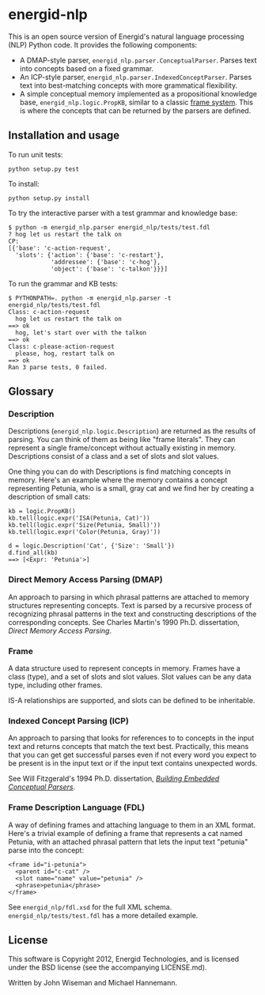 # energid-nlp

This is an open source version of Energid's natural language
processing (NLP) Python code.  It provides the following components:

* A DMAP-style parser, `energid_nlp.parser.ConceptualParser`.  Parses
  text into concepts based on a fixed grammar.
* An ICP-style parser, `energid_nlp.parser.IndexedConceptParser`.
  Parses text into best-matching concepts with more grammatical
  flexibility.
* A simple conceptual memory implemented as a propositional knowledge
  base, `energid_nlp.logic.PropKB`, similar to a classic [frame
  system](http://en.wikipedia.org/wiki/Frame_language). This is where
  the concepts that can be returned by the parsers are defined.


## Installation and usage

To run unit tests:

    python setup.py test

To install:

    python setup.py install

To try the interactive parser with a test grammar and knowledge base:

    $ python -m energid_nlp.parser energid_nlp/tests/test.fdl
    ? hog let us restart the talk on
    CP:
    [{'base': 'c-action-request',
      'slots': {'action': {'base': 'c-restart'},
                'addressee': {'base': 'c-hog'},
                'object': {'base': 'c-talkon'}}}]

To run the grammar and KB tests:

    $ PYTHONPATH=. python -m energid_nlp.parser -t energid_nlp/tests/test.fdl
    Class: c-action-request
      hog let us restart the talk on                                         ==> ok
      hog, let's start over with the talkon                                  ==> ok
    Class: c-please-action-request
      please, hog, restart talk on                                           ==> ok
    Ran 3 parse tests, 0 failed.


## Glossary

### Description

Descriptions (`energid_nlp.logic.Description`) are returned as the
results of parsing.  You can think of them as being like "frame
literals".  They can represent a single frame/concept without actually
existing in memory.  Descriptions consist of a class and a set of
slots and slot values.

One thing you can do with Descriptions is find matching concepts in
memory.  Here's an example where the memory contains a concept
representing Petunia, who is a small, gray cat and we find her by
creating a description of small cats:

    kb = logic.PropKB()
    kb.tell(logic.expr('ISA(Petunia, Cat)'))
    kb.tell(logic.expr('Size(Petunia, Small)'))
    kb.tell(logic.expr('Color(Petunia, Gray)'))

    d = logic.Description('Cat', {'Size': 'Small'})
    d.find_all(kb)
    ==> [<Expr: 'Petunia'>]

### Direct Memory Access Parsing (DMAP)

An approach to parsing in which phrasal patterns are attached to
memory structures representing concepts. Text is parsed by a recursive
process of recognizing phrasal patterns in the text and constructing
descriptions of the corresponding concepts.  See Charles Martin's 1990
Ph.D. dissertation, _Direct Memory Access Parsing_.

### Frame

A data structure used to represent concepts in memory.  Frames have a
class (type), and a set of slots and slot values.  Slot values can be
any data type, including other frames.

IS-A relationships are supported, and slots can be defined to be
inheritable.

### Indexed Concept Parsing (ICP)

An approach to parsing that looks for references to to concepts in the
input text and returns concepts that match the text best.
Practically, this means that you can get get successful parses even if
not every word you expect to be present is in the input text or if the
input text contains unexpected words.

See Will Fitzgerald's 1994 Ph.D. dissertation, [_Building Embedded
Conceptual Parsers_](http://www.entish.org/becp/).

### Frame Description Language (FDL)

A way of defining frames and attaching language to them in an XML
format.  Here's a trivial example of defining a frame that represents
a cat named Petunia, with an attached phrasal pattern that lets the
input text "petunia" parse into the concept:

    <frame id="i-petunia">
      <parent id="c-cat" />
      <slot name="name" value="petunia" />
      <phrase>petunia</phrase>
    </frame>

See `energid_nlp/fdl.xsd` for the full XML schema.
`energid_nlp/tests/test.fdl` has a more detailed example.


## License

This software is Copyright 2012, Energid Technologies, and is licensed
under the BSD license (see the accompanying LICENSE.md).

Written by John Wiseman and Michael Hannemann.
